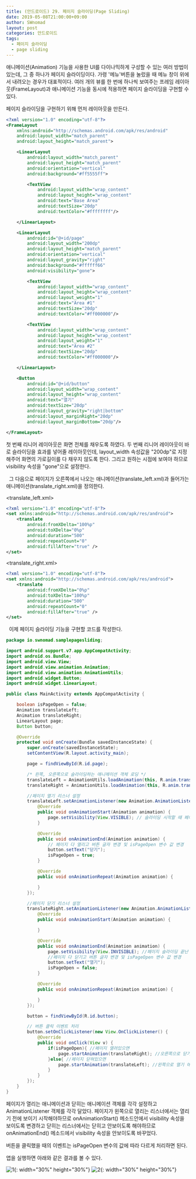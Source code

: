 ```yaml
---
title: (안드로이드) 29. 페이지 슬라이딩(Page Sliding)
date: 2019-05-08T21:00:00+09:00
author: SWnomad
layout: post
categories: 안드로이드
tags:
  - 페이지 슬라이딩
  - page sliding
---
```


애니메이션(Animation) 기능을 사용한 UI를 다이나믹하게 구성할 수 있는 여러 방법이 있는데, 그 중 하나가 페이지 슬라이딩이다. 가령 '메뉴'버튼을 눌렀을 때 메뉴 창이 위에서 내려오는 경우가 대표적이다. 여러 개의 뷰를 한 번에 하나씩 보여주는 프레임 레이아웃(FrameLayout)과 애니메이션 기능을 동시에 적용하면 페이지 슬라이딩을 구현할 수 있다.

페이지 슬라이딩을 구현하기 위해 먼저 레이아웃을 만든다.

~~~ xml
<?xml version="1.0" encoding="utf-8"?>
<FrameLayout
    xmlns:android="http://schemas.android.com/apk/res/android"
    android:layout_width="match_parent"
    android:layout_height="match_parent">

    <LinearLayout
        android:layout_width="match_parent"
        android:layout_height="match_parent"
        android:orientation="vertical"
        android:background="#ff5555ff">

        <TextView
            android:layout_width="wrap_content"
            android:layout_height="wrap_content"
            android:text="Base Area"
            android:textSize="20dp"
            android:textColor="#ffffffff"/>

    </LinearLayout>

    <LinearLayout
        android:id="@+id/page"
        android:layout_width="200dp"
        android:layout_height="match_parent"
        android:orientation="vertical"
        android:layout_gravity="right"
        android:background="#ffffff66"
        android:visibility="gone">

        <TextView
            android:layout_width="wrap_content"
            android:layout_height="wrap_content"
            android:layout_weight="1"
            android:text="Area #1"
            android:textSize="20dp"
            android:textColor="#ff000000"/>

        <TextView
            android:layout_width="wrap_content"
            android:layout_height="wrap_content"
            android:layout_weight="1"
            android:text="Area #2"
            android:textSize="20dp"
            android:textColor="#ff000000"/>

    </LinearLayout>

    <Button
        android:id="@+id/button"
        android:layout_width="wrap_content"
        android:layout_height="wrap_content"
        android:text="열기"
        android:textSize="20dp"
        android:layout_gravity="right|bottom"
        android:layout_marginRight="20dp"
        android:layout_marginBottom="20dp"/>

</FrameLayout>
~~~

첫 번째 리니어 레이아웃은 화면 전체를 채우도록 하였다. 두 번째 리니어 레이아웃이 바로 슬라이딩을 효과를 넣어줄 레이아웃인데, layout_width 속성값을 "200dp"로 지정해주어 화면의 가로길이를 다 채우지 않도록 한다. 그리고 원하는 시점에 보여야 하므로 visibility 속성을 "gone"으로 설정한다.

&nbsp;
그 다음으로 페이지가 오른쪽에서 나오는 애니메이션(translate_left.xml)과 들어가는 애니메이션(translate_right.xml)을 정의한다.

\<translate_left.xml\>

~~~ xml
<?xml version="1.0" encoding="utf-8"?>
<set xmlns:android="http://schemas.android.com/apk/res/android">
    <translate
        android:fromXDelta="100%p"
        android:toXDelta="0%p"
        android:duration="500"
        android:repeatCount="0"
        android:fillAfter="true" />
</set>
~~~

\<translate_right.xml\>
~~~ xml
<?xml version="1.0" encoding="utf-8"?>
<set xmlns:android="http://schemas.android.com/apk/res/android">
    <translate
        android:fromXDelta="0%p"
        android:toXDelta="100%p"
        android:duration="500"
        android:repeatCount="0"
        android:fillAfter="true" />
</set>
~~~


&nbsp;
이제 페이지 슬라이딩 기능을 구현할 코드를 작성한다.

~~~ java
package io.swnomad.samplepagesliding;

import android.support.v7.app.AppCompatActivity;
import android.os.Bundle;
import android.view.View;
import android.view.animation.Animation;
import android.view.animation.AnimationUtils;
import android.widget.Button;
import android.widget.LinearLayout;

public class MainActivity extends AppCompatActivity {

    boolean isPageOpen = false;
    Animation translateLeft;
    Animation translateRight;
    LinearLayout page;
    Button button;

    @Override
    protected void onCreate(Bundle savedInstanceState) {
        super.onCreate(savedInstanceState);
        setContentView(R.layout.activity_main);

        page = findViewById(R.id.page);

        /* 왼쪽, 오른쪽으로 슬라이딩하는 애니메이션 객체 로딩 */
        translateLeft = AnimationUtils.loadAnimation(this, R.anim.translate_left);
        translateRight = AnimationUtils.loadAnimation(this, R.anim.translate_right);

        //페이지 열기 리스너 설정
        translateLeft.setAnimationListener(new Animation.AnimationListener() {
            @Override
            public void onAnimationStart(Animation animation) {
                page.setVisibility(View.VISIBLE); // 슬라이딩 시작할 때 페이지 보이게
            }

            @Override
            public void onAnimationEnd(Animation animation) {
                // 페이지 다 열리고 버튼 글자 변경 및 isPageOpen 변수 값 변경
                button.setText("닫기");
                isPageOpen = true;
            }

            @Override
            public void onAnimationRepeat(Animation animation) {

            }
        });

        //페이지 닫기 리스너 설정
        translateRight.setAnimationListener(new Animation.AnimationListener() {
            @Override
            public void onAnimationStart(Animation animation) {

            }

            @Override
            public void onAnimationEnd(Animation animation) {
                page.setVisibility(View.INVISIBLE); //페이지 슬라이딩 끝난 후 페이지 안보이게
                //페이지 다 닫기고 버튼 글자 변경 및 isPageOpen 변수 값 변경
                button.setText("열기");
                isPageOpen = false;
            }

            @Override
            public void onAnimationRepeat(Animation animation) {

            }
        });

        button = findViewById(R.id.button);

        // 버튼 클릭 이벤트 처리
        button.setOnClickListener(new View.OnClickListener() {
            @Override
            public void onClick(View v) {
                if(isPageOpen){ //페이지 열려있으면
                    page.startAnimation(translateRight); //오른쪽으로 닫기 애니메이션 실행
                }else{ //페이지 닫혀있으면
                    page.startAnimation(translateLeft); //왼쪽으로 열기 애니메이션 실행
                }
            }
        });
    }
}
~~~

페이지가 열리는 애니메이션과 닫히는 애니메이션 객체를 각각 설정하고 AnimationListener 객체를 각각 달았다. 페이지가 왼쪽으로 열리는 리스너에서는 열리기 전에 보이기 시작해야하므로 onAnimationStart() 메소드안에서 visibility 속성을 보이도록 변경하고 닫히는 리스너에서는 닫히고 안보이도록 해야하므로 onAnimationEnd() 메소드에서 visibility 속성을 안보이도록 바꾸었다.

버튼을 클릭했을 때의 이벤트는 isPageOpen 변수의 값에 따라 다르게 처리하면 된다.

앱을 실행하면 아래와 같은 결과를 볼 수 있다.

![1](/images/android/29/1.jpg){: width="30%" height="30%"}
![2](/images/android/29/2.jpg){: width="30%" height="30%"}